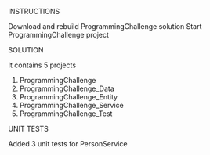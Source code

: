 INSTRUCTIONS

Download and rebuild ProgrammingChallenge solution
Start ProgrammingChallenge project 

SOLUTION

It contains 5 projects
1. ProgrammingChallenge
2. ProgrammingChallenge_Data
3. ProgrammingChallenge_Entity
4. ProgrammingChallenge_Service
5. ProgrammingChallenge_Test


UNIT TESTS

Added 3 unit tests for PersonService

